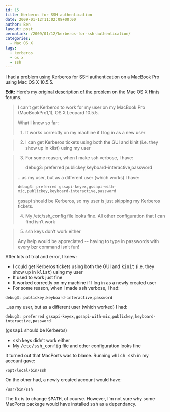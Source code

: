 ```yaml
---
id: 15
title: Kerberos for SSH authentication
date: 2009-01-12T11:02:08+00:00
author: Ben
layout: post
permalink: /2009/01/12/kerberos-for-ssh-authentication/
categories:
  - Mac OS X
tags:
  - kerberos
  - os x
  - ssh
---
```

I had a problem using Kerberos for SSH authentication on a MacBook Pro using Mac OS X 10.5.5.

**Edit:** Here&#8217;s [my original description of the problem](http://hintsforums.macworld.com/showthread.php?t=97664) on the Mac OS X Hints forums.

> I can&#8217;t get Kerberos to work for my user on my MacBook Pro (MacBookPro1,1), OS X Leopard 10.5.5.
> 
> What I know so far:
> 
> 1) It works correctly on my machine if I log in as a new user
  
> 2) I can get Kerberos tickets using both the GUI and kinit (i.e. they show up in klist) using my user
  
> 3) For some reason, when I make ssh verbose, I have:
> 
>     debug3: preferred publickey,keyboard-interactive,password
> 
> ...as my user, but as a different user (which works) I have:
> 
>     debug3: preferred gssapi-keyex,gssapi-with-mic,publickey,keyboard-interactive,password
> 
> gssapi should be Kerberos, so my user is just skipping my Kerberos tickets.
> 
> 4) My /etc/ssh_config file looks fine. All other configuration that I can find isn&#8217;t work
  
> 5) ssh keys don&#8217;t work either
> 
> Any help would be appreciated -- having to type in passwords with every bzr command isn&#8217;t fun!

After lots of trial and error, I knew:

  * I could get Kerberos tickets using both the GUI and <kbd>kinit</kbd> (i.e. they show up in <kbd>klist</kbd>) using my user
  * It used to work just fine
  * It worked correctly on my machine if I log in as a newly created user
  * For some reason, when I made <kbd>ssh</kbd> verbose, I had:

<pre><code class="no-highlight">debug3: publickey,keyboard-interactive,password</code></pre>

...as my user, but as a different user (which worked) I had:

<pre><code class="no-highlight">debug3: preferred gssapi-keyex,gssapi-with-mic,publickey,keyboard-interactive,password</code></pre>

(<kbd>gssapi</kbd> should be Kerberos)

  * <kbd>ssh</kbd> keys didn&#8217;t work either
  * My <kbd>/etc/ssh_config</kbd> file and other configuration looks fine

It turned out that MacPorts was to blame. Running <kbd>which ssh</kbd> in my account gave:

<pre><code class="no-highlight">/opt/local/bin/ssh</code></pre>

On the other had, a newly created account would have:

<pre><code class="no-highlight">/usr/bin/ssh</code></pre>

The fix is to change <kbd>$PATH</kbd>, of course. However, I&#8217;m not sure why some MacPorts package would have installed <kbd>ssh</kbd> as a dependancy.